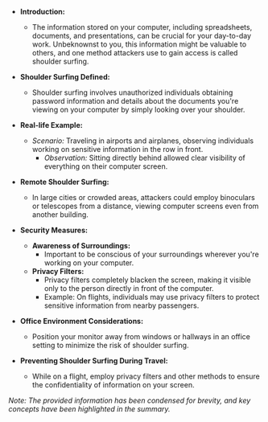 - **Introduction:**
	- The information stored on your computer, including spreadsheets, documents, and presentations, can be crucial for your day-to-day work. Unbeknownst to you, this information might be valuable to others, and one method attackers use to gain access is called shoulder surfing.

- **Shoulder Surfing Defined:**
	- Shoulder surfing involves unauthorized individuals obtaining password information and details about the documents you're viewing on your computer by simply looking over your shoulder.

- **Real-life Example:**
	- *Scenario:* Traveling in airports and airplanes, observing individuals working on sensitive information in the row in front.
		- *Observation:* Sitting directly behind allowed clear visibility of everything on their computer screen.

- **Remote Shoulder Surfing:**
	- In large cities or crowded areas, attackers could employ binoculars or telescopes from a distance, viewing computer screens even from another building.

- **Security Measures:**
	- **Awareness of Surroundings:**
		- Important to be conscious of your surroundings wherever you're working on your computer.
	- **Privacy Filters:**
		- Privacy filters completely blacken the screen, making it visible only to the person directly in front of the computer.
		- Example: On flights, individuals may use privacy filters to protect sensitive information from nearby passengers.

- **Office Environment Considerations:**
	- Position your monitor away from windows or hallways in an office setting to minimize the risk of shoulder surfing.

- **Preventing Shoulder Surfing During Travel:**
	- While on a flight, employ privacy filters and other methods to ensure the confidentiality of information on your screen.

*Note: The provided information has been condensed for brevity, and key concepts have been highlighted in the summary.*
